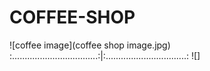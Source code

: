 # COFFEE-SHOP
![coffee image](coffee shop image.jpg)
:..................................:|:................................:
![]
